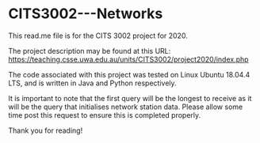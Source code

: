 # CITS3002---Networks
This read.me file is for the CITS 3002 project for 2020.

The project description may be found at this URL: https://teaching.csse.uwa.edu.au/units/CITS3002/project2020/index.php

The code associated with this project was tested on Linux Ubuntu 18.04.4 LTS, and is written in Java and Python respectively.

It is important to note that the first query will be the longest to receive as it will be the query that initialises network station data. Please allow some time post
this request to ensure this is completed properly.

Thank you for reading!
